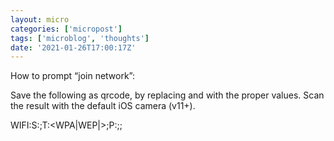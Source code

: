 ```yaml
---
layout: micro
categories: ['micropost']
tags: ['microblog', 'thoughts']
date: '2021-01-26T17:00:17Z'
---
```

How to prompt “join network”:

Save the following as qrcode, by replacing <SSID> and <password> with the proper values. Scan the result with the default iOS camera (v11+).

WIFI:S:<SSID>;T:<WPA|WEP|>;P:<password>;;

